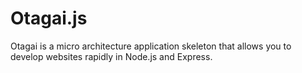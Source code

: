 # Otagai.js
Otagai is a micro architecture application skeleton that allows you to develop websites rapidly in Node.js and Express.